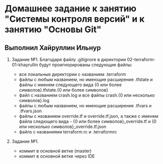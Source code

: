 # Домашнее задание к занятию "Системы контроля версий" и к занятию "Основы Git"
## Выполнил Хайруллин Ильнур

1. Задание №1.
Благодаря файлу .gitignore в директории 02-terraform-01-khayrullin будут проигнорированы следующие файлы:
   - все локальные директории с названием .terraform
   - файлы с любым названием, но имеющие расширение .tfstate и файлы с именем следующего вида {0 или более символов}.tfstate.{0 или более символов}
   - файл с названием crash.log и все файлы сrash.{0 или несколько символов}.log
   - файлы с любым названием, но имеющие расширение .tfvars и .tfvars.json 
   - файлы c названием override.tf и override.tf.json, а также с именем файла следющего вида - {0 или более символов}_override.tf и {0 или несколько символов}_override.tf.json
   - файлs с названиями terraform.rc и .terraformrc

2. Задание №1.
   - коммит в основной ветке (master)
   - коммит в основной ветке через IDE